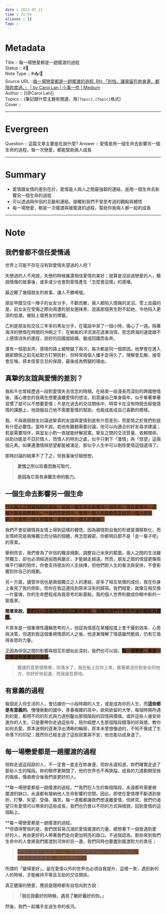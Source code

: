 ```yaml
---
date : 2022-07-21
time : 21:56
aliases : []
Tags : 
---
```

# Metadata
Title :: 每一場戀愛都是一趟擺渡的過程<br>
Status :: #🌱 <br>
Note Type :: #📥/📰<br>
Source URL ::[每一場戀愛都是一趟擺渡的過程. RH:「別怕，讓我留在妳身邊，都陪妳度過。」 | by Carol Lan | 小事一件 | Medium](https://medium.com/little-thing-little-think/%E6%AF%8F%E4%B8%80%E5%A0%B4%E6%88%80%E6%84%9B%E9%83%BD%E6%98%AF%E4%B8%80%E8%B6%9F%E6%93%BA%E6%B8%A1%E7%9A%84%E9%81%8E%E7%A8%8B-b663521050a6)<br>
Author :: [[@Carol Lan]]<br>
Topics :: {筆記跟什麼主題有關連，用`[Topic],[Topic]`格式}<br>
Cover ::

---
# Evergreen
Question :: 這篇文章主要是在說什麼?
Answer :: 愛情是用一個生命去影響另一個生命的過程，每一次戀愛，都能幫助兩人成長

---

# Summary 
- 愛情跟友情的差別在於，愛情是人與人之間最強韌的連結，是用一個生命去影響另一個生命的過程
- 可以透過與伴侶的互動和連結，接觸到我們不曾思考過的觀點與體悟
- 每一場戀愛，都是一次擺渡與被擺渡的過程，幫助你我兩人都一起的成長

---

# Note

## 我們曾都不信任愛情過

世界上可能不存在沒有對愛情失望過的人吧？

失戀過的人不用說，失戀的時候誰還相信愛情的美好；就算是沒談過戀愛的人，聽說情傷的故事後，或多或少也會對愛情產生「怎麼會這樣」的感嘆。

最近聽了幾個朋友的故事，讓人不勝唏噓。

朋友甲跟交往一陣子的女友分手，不歡而散，兩人都陷入情傷的泥沼。雪上加霜的是，前女友在受傷之際向周遭的朋友圈抹黑、造謠那個男生對不起她，令他陷入更深的低潮，被貼上壞男友的標籤。

乙則是朋友和交往三年多的男友分手，在電話中哭了一個小時，傷心了一週。隔著海洋的戀情在時間的沖刷之下，在蜿蜒的洋流浪花逐漸消弭，思念跨海的速度跟不上感情消失的進程，說好的回國就結婚，變成回國而各奔。

還有一個朋友丙，感情的路上被劈腿了兩次，每次都是同一個原因。他學會在進入親密關係之前先給對方打預防針，但時常兩個人攜手走得久了，理解會瓦解，接受會反悔，原本信誓旦旦的保證，最後成為劈腿的理由。

## 真摯的友誼與愛情的差別？

我和Ｒ也曾經歷過一段對愛情失去信念的時期。在結束一段漫長而深刻的跨國戀情後，滿心倦怠的我萌生想要遠離愛情的想法，刻意讓自己單身兩年，似乎單著單著習慣了就可以不想要愛情；Ｒ是在過去的交往關係中，時常卡在沒有時間去經營感情的課題上，他說服自己他不需要愛情的幫助，也能成長成自己喜歡的模樣。

我、Ｒ與兩個朋友討論過摯真的友誼與愛情到底有什麼差別，而愛情之於我們到底有什麼必要性。當時Ｒ說，若他有難題需要討論，他可以向適合的好友尋求建議；若是需要陪伴，與室友小酌一夜就能紓解寂寞。摯友之間的交流質量、依賴關係、扶助功能並不亞於情人，而情人的特別之處，似乎只剩下「激情」與「慾望」這兩個元素。如果連激情與慾望都能被滿足，那似乎人生中可以剔除愛情這個選項了。

那時討論的結果不了了之，但我事後仔細想想，

> **愛情之所以珍貴而無可取代，**
> 
> **是因為它具有承載生命的能力。**

## 一個生命去影響另一個生命

<span style="background:#7a3f1f">**人與人之間最強韌的連結，是用一個生命去影響另一個生命，而在愛情中，這種力量是最顯著的。**我們在愛情中，會用一個人的生命去支持另一個人的生命，也會用一個人的靈魂，來承接另一個人的靈魂。</span>

我們不會從親情與友情上得到這樣的體悟，因為親情對自我的形塑是潛移默化，而友情終究是兩條獨立而分隔的個體，再怎麼親密，你都明白那不是「走一輩子吧」的答案。

舉例而言，我們會為了伴侶的職涯規劃，調整自己未來的藍圖，兩人之間的生活雖然獨立，卻也必須經過協商與磨合，才能越走越遠。然而，朋友之間的情誼更像兩條平行線的陪伴，你會支持朋友的人生抉擇，但他們對人生的看法與安排，不會影響到你自己的規劃。

另一方面，儘管伴侶也是兩個獨立之人的連結，卻多了相互依偎的成份，我在你身上看見了我的倒影，而你在我這邊找到原來沒有的歸宿。我們相愛，就像互相交換一片靈魂，你的生命歷程成為我思考的新基點，我的個人世界則變成你眼中新的一窗風景。

**簡單來說，<span style="background:#7a3f1f">我們可以透過與伴侶的互動和連結，接觸到我們不曾思考過的觀點與體悟</span>。**

Ｒ原本是一個重理性邏輯思考的人，他認為情感在某種程度上會干擾到效率、心思與決策，但遇到我這個重視情感的人之後，他逐漸理解了情感雖然脆弱，仍有它值得省思的力量。

正因為伴侶之間的影響與相互形塑如此深刻，我們也可以說，**<span style="background:#7a3f1f">每一場戀愛，都是一次擺渡與被擺渡的過程</span>。**

> 擺渡的意思很簡單，你落水了，我在船上拉你上來，擺著槳送你到安全的地方，你好好地前進，而我留在原地。

## 有意義的過程

每個走入你生活的人，會佔據你一小段時期的人生，或是成為你的人生，而**這些都是有意義的**。懵懂衝動的國中，青春複雜的高中，欲飛欲留的大學，每個時期所遇到的愛，都用不同的形式與力道刨鑿出那個階段的回憶與價值。或許這些人被安排進你的人生，只是要帶你走過這些年，陪你經歷人生那個階段錯落的好與壞，教你如何去愛。原本迷惘的逐漸浮出清晰的輪廓，原本未曾想像過的，不知不覺成了生命落下的印記；既然你已經走過了這些寂寞與不安，他也能功成身退了。

## 每一場戀愛都是一趟擺渡的過程

陪妳走過這段路的人，不一定會一直走在妳身邊，但妳永遠知道，妳們確實走過了那些人生的階段。妳的眼界更開闊了，他的世界也不再狹隘，成長的力道劃開受挫的傷痕，傷痕癒合後我們是更好的人。

**每一場戀愛都是一趟擺渡的過程，**我們在人生的每個階段，永遠都有需要被擺渡的缺口，永遠都有接納他人生命影響的空間。因此，即使在愛情裡不斷遇到挫折、打擊、失望、受傷、痛苦，每一道檻都讓我們想遠離愛情，但終究，我們仍渴望只有愛情可以帶來的這些成長，我們也仍會以不同的方式與樣貌，回到愛情的這個點上。

**每一場戀愛都是一趟擺渡的過程，  
**但值得警惕的是，我們很容易沉溺於愛情擺渡的力量，總想著下一個會遇到更好的人，再由更好的人帶著我們走向更加明亮的路口。不過我認為，那些來到我們生命中的人會將我們擺渡到河岸的另一邊，我們同時也要盡到擺渡對方的責任；

> **<span style="background:#7a3f1f">愛情的擺渡不該是單一的，生命的影響與連結不該是單方面的，</span>  
> <span style="background:#7a3f1f">而是你幫助我成長，我也有所給予。</span>**

所謂的「變得更好」，是在愛情以外的世界也必須自我提升，這樣一來，遇到新的人的時候，才能維持平等且互助的交往關係。

真正健康的戀愛，應該是隨時都有自信向對方說：

> **「我在我最好的時候，遇見了剛好最好的你。」**

然後，我們一起攜手走過生命的長河。
